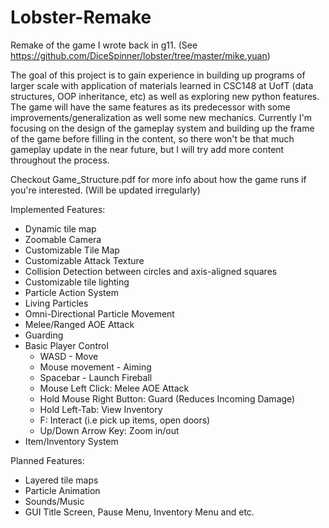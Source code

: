 # Lobster-Remake
Remake of the game I wrote back in g11. (See https://github.com/DiceSpinner/lobster/tree/master/mike.yuan)

The goal of this project is to gain experience in building up programs of larger scale with application of materials learned in CSC148 at UofT (data structures, OOP inheritance, etc) as well as exploring new python features. The game will have the same features as its predecessor with some improvements/generalization as well some new mechanics. Currently I'm focusing on the design of the gameplay system and building up the frame of the game before filling in the content, so there won't be that much gameplay update in the near future, but I will try add more content throughout the process. 

Checkout Game_Structure.pdf for more info about how the game runs if you're interested. (Will be updated irregularly)

Implemented Features:
- Dynamic tile map
- Zoomable Camera
- Customizable Tile Map
- Customizable Attack Texture 
- Collision Detection between circles and axis-aligned squares 
- Customizable tile lighting 
- Particle Action System
- Living Particles
- Omni-Directional Particle Movement 
- Melee/Ranged AOE Attack 
- Guarding
- Basic Player Control 
   - WASD - Move
   - Mouse movement - Aiming
   - Spacebar - Launch Fireball
   - Mouse Left Click: Melee AOE Attack
   - Hold Mouse Right Button: Guard (Reduces Incoming Damage)
    - Hold Left-Tab: View Inventory
    - F: Interact (i.e pick up items, open doors)
    - Up/Down Arrow Key: Zoom in/out
- Item/Inventory System

Planned Features:
- Layered tile maps
- Particle Animation
- Sounds/Music
- GUI Title Screen, Pause Menu, Inventory Menu and etc.
